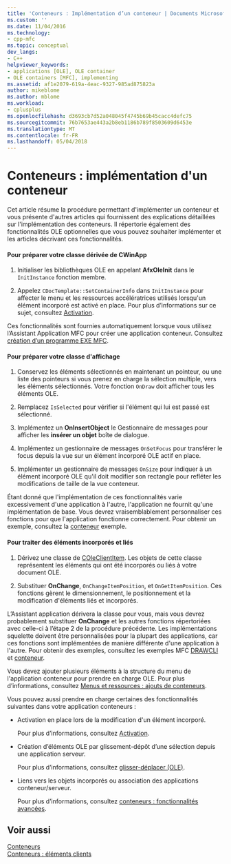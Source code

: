 ```yaml
---
title: 'Conteneurs : Implémentation d’un conteneur | Documents Microsoft'
ms.custom: ''
ms.date: 11/04/2016
ms.technology:
- cpp-mfc
ms.topic: conceptual
dev_langs:
- C++
helpviewer_keywords:
- applications [OLE], OLE container
- OLE containers [MFC], implementing
ms.assetid: af1e2079-619a-4eac-9327-985ad875823a
author: mikeblome
ms.author: mblome
ms.workload:
- cplusplus
ms.openlocfilehash: d3693cb7d52a048045f4745b69b45cacc4defc75
ms.sourcegitcommit: 76b7653ae443a2b8eb1186b789f8503609d6453e
ms.translationtype: MT
ms.contentlocale: fr-FR
ms.lasthandoff: 05/04/2018
---
```

# <a name="containers-implementing-a-container"></a>Conteneurs : implémentation d'un conteneur
Cet article résume la procédure permettant d'implémenter un conteneur et vous présente d'autres articles qui fournissent des explications détaillées sur l'implémentation des conteneurs. Il répertorie également des fonctionnalités OLE optionnelles que vous pouvez souhaiter implémenter et les articles décrivant ces fonctionnalités.  
  
#### <a name="to-prepare-your-cwinapp-derived-class"></a>Pour préparer votre classe dérivée de CWinApp  
  
1.  Initialiser les bibliothèques OLE en appelant **AfxOleInit** dans le `InitInstance` fonction membre.  
  
2.  Appelez `CDocTemplate::SetContainerInfo` dans `InitInstance` pour affecter le menu et les ressources accélératrices utilisés lorsqu'un élément incorporé est activé en place. Pour plus d’informations sur ce sujet, consultez [Activation](../mfc/activation-cpp.md).  
  
 Ces fonctionnalités sont fournies automatiquement lorsque vous utilisez l’Assistant Application MFC pour créer une application conteneur. Consultez [création d’un programme EXE MFC](../mfc/reference/mfc-application-wizard.md).  
  
#### <a name="to-prepare-your-view-class"></a>Pour préparer votre classe d'affichage  
  
1.  Conservez les éléments sélectionnés en maintenant un pointeur, ou une liste des pointeurs si vous prenez en charge la sélection multiple, vers les éléments sélectionnés. Votre fonction `OnDraw` doit afficher tous les éléments OLE.  
  
2.  Remplacez `IsSelected` pour vérifier si l'élément qui lui est passé est sélectionné.  
  
3.  Implémentez un **OnInsertObject** le Gestionnaire de messages pour afficher les **insérer un objet** boîte de dialogue.  
  
4.  Implémentez un gestionnaire de messages `OnSetFocus` pour transférer le focus depuis la vue sur un élément incorporé OLE actif en place.  
  
5.  Implémenter un gestionnaire de messages `OnSize` pour indiquer à un élément incorporé OLE qu'il doit modifier son rectangle pour refléter les modifications de taille de la vue conteneur.  
  
 Étant donné que l'implémentation de ces fonctionnalités varie excessivement d'une application à l'autre, l'application ne fournit qu'une implémentation de base. Vous devrez vraisemblablement personnaliser ces fonctions pour que l'application fonctionne correctement. Pour obtenir un exemple, consultez la [conteneur](../visual-cpp-samples.md) exemple.  
  
#### <a name="to-handle-embedded-and-linked-items"></a>Pour traiter des éléments incorporés et liés  
  
1.  Dérivez une classe de [COleClientItem](../mfc/reference/coleclientitem-class.md). Les objets de cette classe représentent les éléments qui ont été incorporés ou liés à votre document OLE.  
  
2.  Substituer **OnChange**, `OnChangeItemPosition`, et `OnGetItemPosition`. Ces fonctions gèrent le dimensionnement, le positionnement et la modification d'éléments liés et incorporés.  
  
 L’Assistant application dérivera la classe pour vous, mais vous devrez probablement substituer **OnChange** et les autres fonctions répertoriées avec celle-ci à l’étape 2 de la procédure précédente. Les implémentations squelette doivent être personnalisées pour la plupart des applications, car ces fonctions sont implémentées de manière différente d'une application à l'autre. Pour obtenir des exemples, consultez les exemples MFC [DRAWCLI](../visual-cpp-samples.md) et [conteneur](../visual-cpp-samples.md).  
  
 Vous devez ajouter plusieurs éléments à la structure du menu de l'application conteneur pour prendre en charge OLE. Pour plus d’informations, consultez [Menus et ressources : ajouts de conteneurs](../mfc/menus-and-resources-container-additions.md).  
  
 Vous pouvez aussi prendre en charge certaines des fonctionnalités suivantes dans votre application conteneurs :  
  
-   Activation en place lors de la modification d'un élément incorporé.  
  
     Pour plus d’informations, consultez [Activation](../mfc/activation-cpp.md).  
  
-   Création d’éléments OLE par glissement-dépôt d’une sélection depuis une application serveur.  
  
     Pour plus d’informations, consultez [glisser-déplacer (OLE)](../mfc/drag-and-drop-ole.md).  
  
-   Liens vers les objets incorporés ou association des applications conteneur/serveur.  
  
     Pour plus d’informations, consultez [conteneurs : fonctionnalités avancées](../mfc/containers-advanced-features.md).  
  
## <a name="see-also"></a>Voir aussi  
 [Conteneurs](../mfc/containers.md)   
 [Conteneurs : éléments clients](../mfc/containers-client-items.md)

